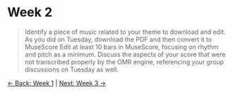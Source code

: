 # Week 2
>Identify a piece of music related to your theme to download and edit. As you did on Tuesday, download the PDF and then convert it to MuseScore Edit at least 10 bars in MuseScore, focusing on rhythm and pitch as a minimum. Discuss the aspects of your score that were not transcribed properly by the OMR engine, referencing your group discussions on Tuesday as well.




[← Back: Week 1](page1.md) | [Next: Week 3 →](page3.md)
